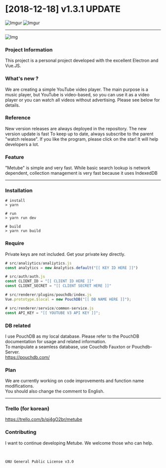 # [2018-12-18] v1.3.1 UPDATE

![Imgur](https://i.imgur.com/OoTch73.png)
![Imgur](https://i.imgur.com/7WT3pmy.png)

***

![Img](https://cdn-images-1.medium.com/max/500/1*4JNvT8VJrbLKzwmfvkFFAQ.png)

### Project Information
This project is a personal project developed with the excellent Electron and Vue.JS.

### What's new ?
We are creating a simple  YouTube video player. The main purpose is a music player, but YouTube is video-based, so you can use it as a video player or you can watch all videos without advertising. Please see below for details.

### Reference
New version releases are always deployed in the repository. The new version update is fast
To keep up to date, always subscribe to the parent "watch release".
If you like the program, please click on the star! It will help developers a lot.

### Feature
"Metube" is simple and very fast. While basic search lookup is network dependent, collection management is very fast because it uses IndexedDB

***

### Installation
```
# install
> yarn

# run
> yarn run dev

# build
> yarn run build
```

### Require
Private keys are not included. Get your private key directly.
```js
# src/analiytics/analiytics.js
const analytics = new Analytics.default("[[ KEY ID HERE ]]")

# src/auth/auth.js
const CLIENT_ID = "[[ CLIENT ID HERE ]]"
const CLIENT_SECRET = "[[ CLIENT SECRET HERE ]]"

# src/renderer/plugins/pouchdb/index.js
Vue.prototype.$local = new PouchDB("[[ DB NAME HERE ]]");

# src/renderer/service/common-service.js
const API_KEY = "[[ YOUTUBE V3 API KEY ]]";
```

### DB related
I use PouchDB as my local database. Please refer to the PouchDB documentation for usage and related information. <br/>
To manipulate a seamless database, use Couchdb Fauxton or Pouchdb-Server. <br/>
<https://pouchdb.com/>

### Plan
We are currently working on code improvements and function name modifications. <br/>
You should also change the comment to English.

***

### Trello (for korean)
<https://trello.com/b/qj4gO2br/metube>

### Contributing
I want to continue developing Metube. We welcome those who can help. <br/>

<br/>

```
GNU General Public License v3.0
```
